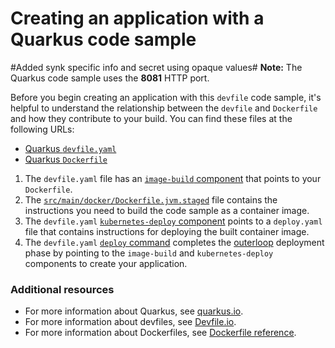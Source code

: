 # Creating an application with a Quarkus code sample
#Added synk specific info and secret using opaque values#
**Note:** The Quarkus code sample uses the **8081** HTTP port.

Before you begin creating an application with this `devfile` code sample, it's helpful to understand the relationship between the `devfile` and `Dockerfile` and how they contribute to your build. You can find these files at the following URLs:

* [Quarkus `devfile.yaml`](https://github.com/devfile-samples/devfile-sample-code-with-quarkus/blob/main/devfile.yaml)
* [Quarkus `Dockerfile`](https://github.com/devfile-samples/devfile-sample-code-with-quarkus/blob/main/src/main/docker/Dockerfile.jvm.staged)

1. The `devfile.yaml` file has an [`image-build` component](https://github.com/devfile-samples/devfile-sample-code-with-quarkus/blob/main/devfile.yaml#L22-L28) that points to your `Dockerfile`.
2. The [`src/main/docker/Dockerfile.jvm.staged`](https://github.com/devfile-samples/devfile-sample-code-with-quarkus/blob/main/src/main/docker/Dockerfile.jvm.staged) file contains the instructions you need to build the code sample as a container image.
3. The `devfile.yaml` [`kubernetes-deploy` component](https://github.com/devfile-samples/devfile-sample-code-with-quarkus/blob/main/devfile.yaml#L29-L40) points to a `deploy.yaml` file that contains instructions for deploying the built container image.
4. The `devfile.yaml` [`deploy` command](https://github.com/devfile-samples/devfile-sample-code-with-quarkus/blob/main/devfile.yaml#L42-L55) completes the [outerloop](https://devfile.io/docs/2.2.0/innerloop-vs-outerloop) deployment phase by pointing to the `image-build` and `kubernetes-deploy` components to create your application.

### Additional resources
* For more information about Quarkus, see [quarkus.io](https://quarkus.io/).
* For more information about devfiles, see [Devfile.io](https://devfile.io/).
* For more information about Dockerfiles, see [Dockerfile reference](https://docs.docker.com/engine/reference/builder/).
